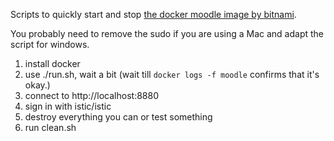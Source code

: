 Scripts to quickly start and stop [the docker moodle image by bitnami](https://github.com/bitnami/bitnami-docker-moodle). 

You probably need to remove the sudo if you are using a Mac and adapt the script for windows.


1. install docker
2. use ./run.sh, wait a bit (wait till `docker logs -f moodle` confirms that it's okay.) 
3. connect to http://localhost:8880
4. sign in with istic/istic 
5. destroy everything you can or test something
6. run clean.sh